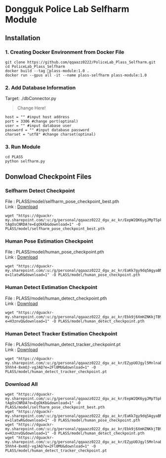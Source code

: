 # Dongguk Police Lab Selfharm Module

## Installation

### 1. Creating Docker Environment from Docker File
```
git clone https://github.com/qqaazz0222/PoliceLab_Plass_Selfharm.git
cd PoliceLab_Plass_Selfharm
docker build --tag plass-module:1.0 .
docker run --gpus all -it --name plass-selfharm plass-module:1.0
```

### 2. Add Database Information
Target: ./dbConnector.py

> Change Here!

```
host = "" #input host address
port = 3306 #change port(optinal)
user = "" #input database user
password = "" #input database password
charset = "utf8" #change charset(optinal)
```
### 3. Run Module
```
cd PLASS
python selfharm.py
```
## Donwload Checkpoint Files

### Selfharm Detect Checkpoint

File : PLASS/model/selfharm_pose_checkpoint_best.pth<br/>
Link : [Download](https://dguackr-my.sharepoint.com/:u:/g/personal/qqaazz0222_dgu_ac_kr/EepW2QK6ygJMpTSpk7zsiXoBo3NSq4KibNp-tAgOsCNRDA?e=EqOkKb)

```
wget "https://dguackr-my.sharepoint.com/:u:/g/personal/qqaazz0222_dgu_ac_kr/EepW2QK6ygJMpTSpk7zsiXoBo3NSq4KibNp-tAgOsCNRDA?e=EqOkKb&download=1" -O PLASS/model/selfharm_pose_checkpoint_best.pth
```

### Human Pose Estimation Checkpoint

File : PLASS/model/human_pose_checkpoint.pth<br/>
Link : [Download](https://dguackr-my.sharepoint.com/:u:/g/personal/qqaazz0222_dgu_ac_kr/EaKk7gy9dq5AgyaBNK7gVcYByDjnz2mK7eQ0wyrPYdstug?e=1latwR)

```
wget "https://dguackr-my.sharepoint.com/:u:/g/personal/qqaazz0222_dgu_ac_kr/EaKk7gy9dq5AgyaBNK7gVcYByDjnz2mK7eQ0wyrPYdstug?e=1latwR&download=1" -O PLASS/model/human_pose_checkpoint.pth
```

### Human Detect Estimation Checkpoint

File : PLASS/model/human_detect_checkpoint.pth<br/>
Link : [Download](https://dguackr-my.sharepoint.com/:u:/g/personal/qqaazz0222_dgu_ac_kr/Ebk9j6XmHZNKkjTB95HXLOgBK856p99nlb2jMOeuKkeUYg?e=H3znvQ)

```
wget "https://dguackr-my.sharepoint.com/:u:/g/personal/qqaazz0222_dgu_ac_kr/Ebk9j6XmHZNKkjTB95HXLOgBK856p99nlb2jMOeuKkeUYg?e=H3znvQ&download=1" -O PLASS/model/human_detect_checkpoint.pth
```

### Human Detect Tracker Estimation Checkpoint

File : PLASS/model/human_detect_tracker_checkpoint.pt<br/>
Link : [Download](https://dguackr-my.sharepoint.com/:u:/g/personal/qqaazz0222_dgu_ac_kr/EZypUOJgyl5MnlnaBm0B5WMBMmmf-5hhh4-8xmOJ-vgJAQ?e=2Fl0MU)

```
wget "https://dguackr-my.sharepoint.com/:u:/g/personal/qqaazz0222_dgu_ac_kr/EZypUOJgyl5MnlnaBm0B5WMBMmmf-5hhh4-8xmOJ-vgJAQ?e=2Fl0MU&download=1" -O PLASS/model/human_detect_tracker_checkpoint.pt
```

### Download All

```
wget "https://dguackr-my.sharepoint.com/:u:/g/personal/qqaazz0222_dgu_ac_kr/EepW2QK6ygJMpTSpk7zsiXoBo3NSq4KibNp-tAgOsCNRDA?e=EqOkKb&download=1" -O PLASS/model/selfharm_pose_checkpoint_best.pth
wget "https://dguackr-my.sharepoint.com/:u:/g/personal/qqaazz0222_dgu_ac_kr/EaKk7gy9dq5AgyaBNK7gVcYByDjnz2mK7eQ0wyrPYdstug?e=1latwR&download=1" -O PLASS/model/human_pose_checkpoint.pth
wget "https://dguackr-my.sharepoint.com/:u:/g/personal/qqaazz0222_dgu_ac_kr/Ebk9j6XmHZNKkjTB95HXLOgBK856p99nlb2jMOeuKkeUYg?e=H3znvQ&download=1" -O PLASS/model/human_detect_checkpoint.pth
wget "https://dguackr-my.sharepoint.com/:u:/g/personal/qqaazz0222_dgu_ac_kr/EZypUOJgyl5MnlnaBm0B5WMBMmmf-5hhh4-8xmOJ-vgJAQ?e=2Fl0MU&download=1" -O PLASS/model/human_detect_tracker_checkpoint.pt
```
